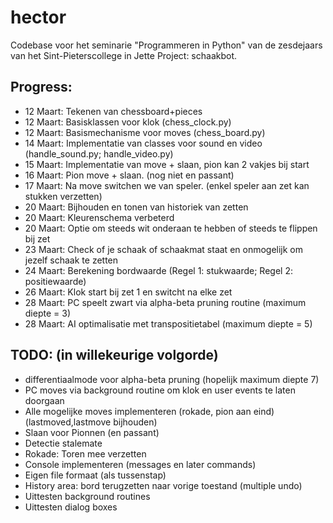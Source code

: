 # hector
Codebase voor het seminarie "Programmeren in Python" van de zesdejaars van het Sint-Pieterscollege in Jette 
Project: schaakbot.

## Progress:
* 12 Maart: Tekenen van chessboard+pieces
* 12 Maart: Basisklassen voor klok (chess_clock.py)
* 12 Maart: Basismechanisme voor moves (chess_board.py)
* 14 Maart: Implementatie van classes voor sound en video (handle_sound.py; handle_video.py)
* 15 Maart: Implementatie van move + slaan, pion kan 2 vakjes bij start
* 16 Maart: Pion move + slaan. (nog niet en passant)
* 17 Maart: Na move switchen we van speler. (enkel speler aan zet kan stukken verzetten)
* 20 Maart: Bijhouden en tonen van historiek van zetten
* 20 Maart: Kleurenschema verbeterd
* 20 Maart: Optie om steeds wit onderaan te hebben of steeds te flippen bij zet
* 23 Maart: Check of je schaak of schaakmat staat en onmogelijk om jezelf schaak te zetten
* 24 Maart: Berekening bordwaarde (Regel 1: stukwaarde; Regel 2: positiewaarde)
* 26 Maart: Klok start bij zet 1 en switcht na elke zet
* 28 Maart: PC speelt zwart via alpha-beta pruning routine (maximum diepte = 3)
* 28 Maart: AI optimalisatie met transpositietabel (maximum diepte = 5)
## TODO: (in willekeurige volgorde)
* differentiaalmode voor alpha-beta pruning (hopelijk maximum diepte 7)
* PC moves via background routine om klok en user events te laten doorgaan
* Alle mogelijke moves implementeren (rokade, pion aan eind)(lastmoved,lastmove bijhouden)
* Slaan voor Pionnen (en passant)
* Detectie stalemate
* Rokade: Toren mee verzetten
* Console implementeren (messages en later commands)
* Eigen file formaat (als tussenstap)
* History area: bord terugzetten naar vorige toestand (multiple undo)
* Uittesten background routines
* Uittesten dialog boxes
